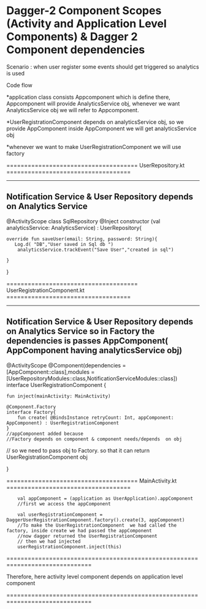 # Dagger-2 Component Scopes (Activity and Application Level Components) & Dagger 2 Component dependencies


Scenario :
when user register some events should get triggered so analytics is used 

Code flow 

*application class consists Appcomponent which is  define there,
 Appcomponent  will provide AnalyticsService obj, 
 whenever we want  AnalyticsService obj we will refer to Appcomponent.  

*UserRegistrationComponent depends on analyticsService obj, so we provide AppComponent inside AppComponent we will get analyticsService obj

*whenever we want to make UserRegistrationComponent we will use factory


===================================== UserRepository.kt ===================================

-------------------------
Notification Service & User Repository 
depends on Analytics Service
-------------------------

@ActivityScope
class SqlRepository  @Inject constructor (val analyticsService: AnalyticsService) : UserRepository{

    override fun saveUser(email: String, password: String){
       Log.d( "DB","User saved in Sql db ")
        analyticsService.trackEvent("Save User","created in sql")

    }
}


===================================== UserRegistrationComponent.kt ===================================


-------------------------
Notification Service & User Repository 
depends on Analytics Service so in Factory the dependencies is passes AppComponent( AppComponent having analyticsService obj)
-------------------------

@ActivityScope
@Component(dependencies = [AppComponent::class],modules = [UserRepositoryModules::class,NotificationServiceModules::class])
interface UserRegistrationComponent {

    fun inject(mainActivity: MainActivity)

    @Component.Factory
    interface Factory{
        fun create( @BindsInstance retryCount: Int, appComponent: AppComponent) : UserRegistrationComponent
    }
    //appComponent added because
    //Factory depends on component & component needs/depends  on obj
   // so we need to pass obj to Factory. so that it can return UserRegistrationComponent obj


}



===================================== MainActivity.kt ===================================


        val appComponent = (application as UserApplication).appComponent
        //first we access the appComponent

        val userRegistrationComponent = DaggerUserRegistrationComponent.factory().create(3, appComponent)
        //To make the UserRegistrationComponent  we had called the factory, inside create we had passed the appComponent
        //now dagger returned the UserRegistrationComponent  
        // then we had injected
        userRegistrationComponent.inject(this)


==============================================================================

Therefore, here activity level component depends on application level component


==============================================================================
